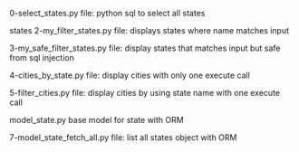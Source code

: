 0-select_states.py file: python sql to select all states

states
2-my_filter_states.py file: displays states where name matches input

3-my_safe_filter_states.py file: display states that matches input but safe from sql injection

4-cities_by_state.py file: display cities with only one execute call

5-filter_cities.py file: display cities by using state name with one execute call

model_state.py base model for state with ORM

7-model_state_fetch_all.py file: list all states object with ORM